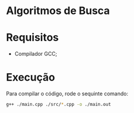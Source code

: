 # Algoritmos de Busca

# Requisitos

- Compilador GCC;

# Execução

Para compilar o código, rode o sequinte comando:

```bash
g++ ./main.cpp ./src/*.cpp -o ./main.out
```

